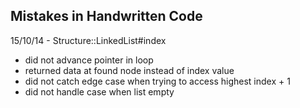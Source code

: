 Mistakes in Handwritten Code
---

15/10/14 - Structure::LinkedList#index
- did not advance pointer in loop
- returned data at found node instead of index value
- did not catch edge case when trying to access highest index + 1
- did not handle case when list empty
